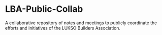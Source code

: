# LBA-Public-Collab
A collaborative repository of notes and meetings to publicly coordinate the efforts and initiatives of the LUKSO Builders Association.
